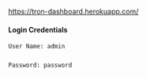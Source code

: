 https://tron-dashboard.herokuapp.com/

#### Login Credentials
`User Name: admin`
#####
`Password: password`
